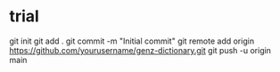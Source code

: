 # trial
git init
git add .
git commit -m "Initial commit"
git remote add origin https://github.com/yourusername/genz-dictionary.git
git push -u origin main
